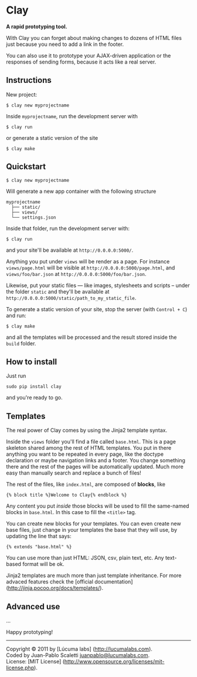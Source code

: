 
# Clay

**A rapid prototyping tool.**

With Clay you can forget about making changes to dozens of HTML files just because you need to add a link in the footer.

You can also use it to prototype your AJAX-driven application or the responses of sending forms, because it acts like a real server.


## Instructions

New project:

    $ clay new myprojectname

Inside `myprojectname`, run the development server with

    $ clay run

or generate a static version of the site

    $ clay make


## Quickstart

    $ clay new myprojectname

Will generate a new app container with the following structure

    myprojectname
      ├── static/
      ├── views/
      └── settings.json

Inside that folder, run the development server with:
    
    $ clay run

and your site'll be available at `http://0.0.0.0:5000/`.

Anything you put under `views` will be render as a page. For instance `views/page.html` will be visible at `http://0.0.0.0:5000/page.html`, and `views/foo/bar.json` at `http://0.0.0.0:5000/foo/bar.json`.

Likewise, put your static files — like images, stylesheets and scripts – under the folder `static` and they'll be available at `http://0.0.0.0:5000/static/path_to_my_static_file`.

To generate a static version of your site, stop the server (with `Control + C`) and run:

    $ clay make

and all the templates will be processed and the result stored inside the `build` folder.


## How to install

Just run

    sudo pip install clay

and you're ready to go.


## Templates

The real power of Clay comes by using the Jinja2 template syntax. 

Inside the `views` folder you'll find a file called `base.html`. This is a page skeleton shared among the rest of HTML templates. You put in there anything you want to be repeated in every page, like the doctype declaration or maybe navigation links and a footer. You change something there and the rest of the pages will be automatically updated. Much more easy than manually search and replace a bunch of files!

The rest of the files, like `index.html`, are composed of **blocks**, like

    {% block title %}Welcome to Clay{% endblock %}

Any content you put *inside* those blocks will be used to fill the same-named blocks in `base.html`. In this case to fill the `<title>` tag.

You can create new blocks for your templates. You can even create new base files, just change in your templates the base that they will use, by updating the line that says:

    {% extends "base.html" %}

You can use more than just HTML: JSON, csv, plain text, etc. Any text-based format will be ok.

Jinja2 templates are much more than just template inheritance. For more advaced features check the [official documentation] (http://jinja.pocoo.org/docs/templates/).


## Advanced use

...


Happy prototyping!

---------------------------------------
Copyright © 2011 by [Lúcuma labs] (http://lucumalabs.com).<br />
Coded by Juan-Pablo Scaletti <juanpablo@lucumalabs.com>.<br />
License: [MIT License] (http://www.opensource.org/licenses/mit-license.php).
